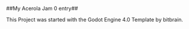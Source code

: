 ##My Acerola Jam 0 entry##

This Project was started with the Godot Engine 4.0 Template by bitbrain.
